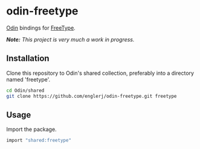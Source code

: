 # odin-freetype
[Odin](https://github.com/odin-lang/Odin) bindings for [FreeType](https://www.freetype.org/index.html).

_**Note:** This project is very much a work in progress._

## Installation
Clone this repository to Odin's shared collection, preferably into a directory named 'freetype'.

```bash
cd Odin/shared
git clone https://github.com/englerj/odin-freetype.git freetype
```

## Usage
Import the package.
```c
import "shared:freetype"
```